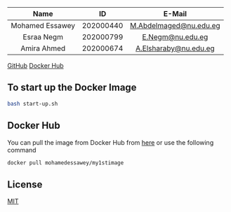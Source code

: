 |      Name       |      ID      |       E-Mail           |
|:---------------:|:------------:|:----------------------:|
| Mohamed Essawey | 202000440    | M.Abdelmaged@nu.edu.eg |
| Esraa Negm      | 202000799    | E.Negm@nu.edu.eg       |
| Amira Ahmed     | 202000674    | A.Elsharaby@nu.edu.eg  |

[GitHub](https://github.com/essawey/Docker-repo/)
[Docker Hub](https://hub.docker.com/r/mohamedessawey/my1stimage/)

## To start up the Docker Image
```bash
bash start-up.sh
```

## Docker Hub
You can pull the image from Docker Hub from [here](https://hub.docker.com/r/mohamedessawey/my1stimage/) or use the following command
```bash
docker pull mohamedessawey/my1stimage
```

## License
[MIT](https://choosealicense.com/licenses/mit/)
